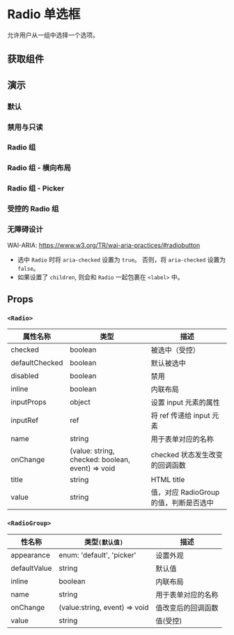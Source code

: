 # Radio 单选框

允许用户从一组中选择一个选项。

## 获取组件

<!--{include:(components/radio/fragments/import.md)}-->

## 演示

### 默认

<!--{include:`basic.md`}-->

### 禁用与只读

<!--{include:`disabled.md`}-->

### Radio 组

<!--{include:`radio-group.md`}-->

### Radio 组 - 横向布局

<!--{include:`radio-group-inline.md`}-->

### Radio 组 - Picker

<!--{include:`radio-group-inline-picker.md`}-->

### 受控的 Radio 组

<!--{include:`radio-group-controller.md`}-->

### 无障碍设计

WAI-ARIA: https://www.w3.org/TR/wai-aria-practices/#radiobutton

- 选中 `Radio` 时将 `aria-checked` 设置为 `true`。 否则，将 `aria-checked` 设置为 `false`。
- 如果设置了 `children`, 则会和 `Radio` 一起包裹在 `<label>` 中。

## Props

### `<Radio>`

| 属性名称       | 类型                                             | 描述                                   |
| -------------- | ------------------------------------------------ | -------------------------------------- |
| checked        | boolean                                          | 被选中（受控）                         |
| defaultChecked | boolean                                          | 默认被选中                             |
| disabled       | boolean                                          | 禁用                                   |
| inline         | boolean                                          | 内联布局                               |
| inputProps     | object                                           | 设置 input 元素的属性                  |
| inputRef       | ref                                              | 将 ref 传递给 input 元素               |
| name           | string                                           | 用于表单对应的名称                     |
| onChange       | (value: string, checked: boolean, event) => void | checked 状态发生改变的回调函数         |
| title          | string                                           | HTML title                             |
| value          | string                                           | 值，对应 RadioGroup 的值，判断是否选中 |

### `<RadioGroup>`

| 性名称       | 类型`(默认值)`                | 描述               |
| ------------ | ----------------------------- | ------------------ |
| appearance   | enum: 'default', 'picker'     | 设置外观           |
| defaultValue | string                        | 默认值             |
| inline       | boolean                       | 内联布局           |
| name         | string                        | 用于表单对应的名称 |
| onChange     | (value:string, event) => void | 值改变后的回调函数 |
| value        | string                        | 值(受控)           |

